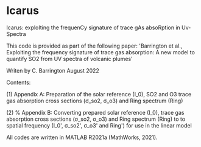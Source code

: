 # Icarus
Icarus: exploIting the frequenCy signature of trace gAs absoRption in Uv-Spectra

This code is provided as part of the following paper: 'Barrington et al., Exploiting the frequency signature of trace gas absorption: A new model to quantify SO2 from UV spectra of volcanic plumes'

Writen by C. Barrington August 2022

Contents:

(1)  Appendix A: Preparation of the solar reference (I_0), SO2 and O3 trace gas absorption cross sections (σ_so2, σ_o3) and Ring spectrum (Ring)

(2) % Appendix B: Converting prepared solar reference (I_0), trace gas absorption cross sections (σ_so2, σ_o3) and Ring spectrum (Ring) to to spatial frequency (I_0', σ_so2', σ_o3' and Ring') for use in the linear model

All codes are written in MATLAB R2021a (MathWorks, 2021).
